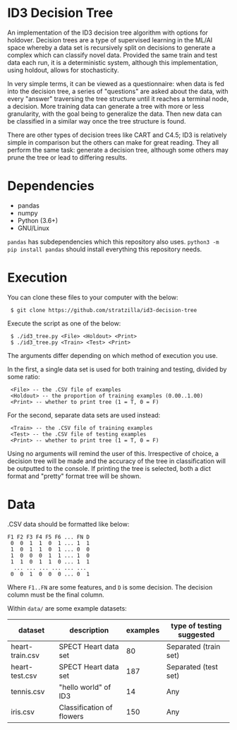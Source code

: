 # ID3 Decision Tree

An implementation of the ID3 decision tree algorithm with options for holdover. Decision trees are a type of supervised learning in the ML/AI space whereby a data set is recursively split on decisions to generate a complex which can classify novel data. Provided the same train and test data each run, it is a deterministic system, although this implementation, using holdout, allows for stochasticity.

In very simple terms, it can be viewed as a questionnaire: when data is fed into the decision tree, a series of "questions" are asked about the data, with every "answer" traversing the tree structure until it reaches a terminal node, a decision. More training data can generate a tree with more or less granularity, with the goal being to generalize the data. Then new data can be classified in a similar way once the tree structure is found.

There are other types of decision trees like CART and C4.5; ID3 is relatively simple in comparison but the others can make for great reading. They all perform the same task: generate a decision tree, although some others may prune the tree or lead to differing results.

# Dependencies

- pandas
- numpy
- Python (3.6+)
- GNU/Linux

`pandas` has subdependencies which this repository also uses. `python3 -m pip install pandas` should install everything this repository needs.

# Execution

You can clone these files to your computer with the below:

` $ git clone https://github.com/stratzilla/id3-decision-tree`

Execute the script as one of the below:

```shell
 $ ./id3_tree.py <File> <Holdout> <Print>
 $ ./id3_tree.py <Train> <Test> <Print>
```

The arguments differ depending on which method of execution you use.

In the first, a single data set is used for both training and testing, divided by some ratio:

```
 <File> -- the .CSV file of examples
 <Holdout> -- the proportion of training examples (0.00..1.00)
 <Print> -- whether to print tree (1 = T, 0 = F)
```

For the second, separate data sets are used instead:

```
 <Train> -- the .CSV file of training examples
 <Test> -- the .CSV file of testing examples
 <Print> -- whether to print tree (1 = T, 0 = F)
```

Using no arguments will remind the user of this. Irrespective of choice, a decision tree will be made and the accuracy of the tree in classification will be outputted to the console. If printing the tree is selected, both a dict format and "pretty" format tree will be shown.

# Data

.CSV data should be formatted like below:

```
F1 F2 F3 F4 F5 F6 ... FN D
 0  0  1  1  0  1 ... 1  1
 1  0  1  1  0  1 ... 0  0
 1  0  0  0  1  1 ... 1  0
 1  1  0  1  1  0 ... 1  1
  ... ... ... ... ... ...
 0  0  1  0  0  0 ... 0  1
```

Where `F1..FN` are some features, and `D` is some decision. The decision column must be the final column.

Within `data/` are some example datasets:

| dataset         | description               | examples | type of testing suggested  |
| --------------- | ------------------------- | -------- | -------------------------- |
| heart-train.csv | SPECT Heart data set      | 80       | Separated (train set)      |
| heart-test.csv  | SPECT Heart data set      | 187      | Separated (test set)       |
| tennis.csv      | "hello world" of ID3      | 14       | Any                        |
| iris.csv        | Classification of flowers | 150      | Any                        |
